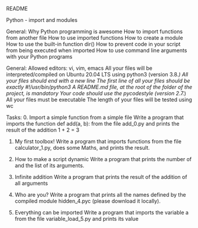 README

Python - import and modules

General:
Why Python programming is awesome
How to import functions from another file
How to use imported functions
How to create a module
How to use the built-in function dir()
How to prevent code in your script from being executed when imported
How to use command line arguments with your Python programs

General:
Allowed editors: vi, vim, emacs
All your files will be interpreted/compiled on Ubuntu 20.04 LTS using python3 (version 3.8._)
All your files should end with a new line
The first line of all your files should be exactly #!/usr/bin/python3
A README.md file, at the root of the folder of the project, is mandatory
Your code should use the pycodestyle (version 2.7._)
All your files must be executable
The length of your files will be tested using wc

Tasks: 0. Import a simple function from a simple file
Write a program that imports the function def add(a, b): from the file add_0.py and prints the result of the addition 1 + 2 = 3

1. My first toolbox!
   Write a program that imports functions from the file calculator_1.py, does some Maths, and prints the result.

2. How to make a script dynamic
   Write a program that prints the number of and the list of its arguments.

3. Infinite addition
   Write a program that prints the result of the addition of all arguments

4. Who are you?
   Write a program that prints all the names defined by the compiled module hidden_4.pyc (please download it locally).

5. Everything can be imported
   Write a program that imports the variable a from the file variable_load_5.py and prints its value
